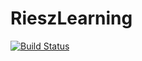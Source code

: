 # RieszLearning

[![Build Status](https://github.com/olivierlabayle/RieszLearning.jl/actions/workflows/CI.yml/badge.svg?branch=main)](https://github.com/olivierlabayle/RieszLearning.jl/actions/workflows/CI.yml?query=branch%3Amain)
